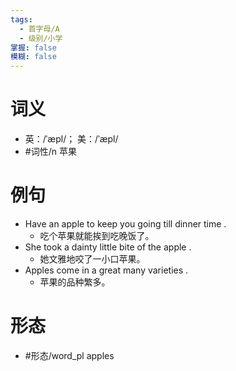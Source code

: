 ```yaml
---
tags:
  - 首字母/A
  - 级别/小学
掌握: false
模糊: false
---
```

# 词义
- 英：/ˈæpl/； 美：/ˈæpl/
- #词性/n  苹果
# 例句
- Have an apple to keep you going till dinner time .
	- 吃个苹果就能挨到吃晚饭了。
- She took a dainty little bite of the apple .
	- 她文雅地咬了一小口苹果。
- Apples come in a great many varieties .
	- 苹果的品种繁多。
# 形态
- #形态/word_pl apples
